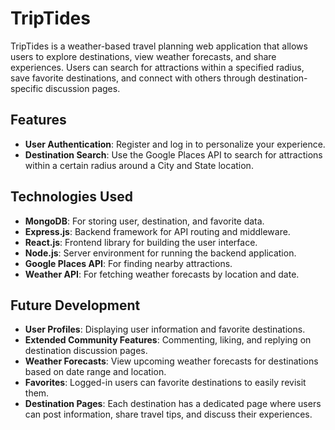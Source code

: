 # TripTides

TripTides is a weather-based travel planning web application that allows users to explore destinations, view weather forecasts, and share experiences. Users can search for attractions within a specified radius, save favorite destinations, and connect with others through destination-specific discussion pages.

## Features
- **User Authentication**: Register and log in to personalize your experience.
- **Destination Search**: Use the Google Places API to search for attractions within a certain radius around a City and State location.

## Technologies Used
- **MongoDB**: For storing user, destination, and favorite data.
- **Express.js**: Backend framework for API routing and middleware.
- **React.js**: Frontend library for building the user interface.
- **Node.js**: Server environment for running the backend application.
- **Google Places API**: For finding nearby attractions.
- **Weather API**: For fetching weather forecasts by location and date.

## Future Development
- **User Profiles**: Displaying user information and favorite destinations.
- **Extended Community Features**: Commenting, liking, and replying on destination discussion pages.
- **Weather Forecasts**: View upcoming weather forecasts for destinations based on date range and location.
- **Favorites**: Logged-in users can favorite destinations to easily revisit them.
- **Destination Pages**: Each destination has a dedicated page where users can post information, share travel tips, and discuss their experiences.